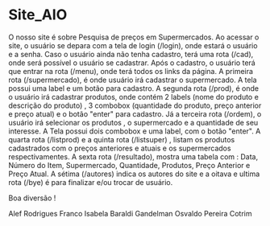 # Site_AIO

O nosso site é sobre Pesquisa de preços  em Supermercados.
Ao acessar o site, o usuário se depara com a tela de login (/login), onde estará o usuário e a senha. Caso o usuário ainda não tenha cadastro,
terá uma rota (/cad), onde será possível o usuário  se cadastrar.
Após o cadastro, o usuário terá que entrar na rota (/menu), onde terá todos os links da página.
A primeira rota (/supermercado), é onde usuário irá cadastrar o supermercado.  A tela possui uma  label e um botão para cadastro.
A segunda rota (/prod), é onde o usuário irá  cadastrar produtos, onde contém 2 labels (nome do produto e descrição do produto) , 
3 combobox (quantidade do produto, preço anterior e preço atual) e o botão "enter" para cadastro. Já a terceira rota (/ordem), o usuário 
irá selecionar os produtos , o supermercado e a quantidade de seu interesse. A Tela possui dois combobox e uma label, com o botão "enter".
A quarta rota (/listprod) e a quinta rota (/listsuper) , listam os produtos cadastrados com o  preços anteriores e atuais 
e os supermercados respectivamentes.
A sexta rota (/resultado), mostra  uma tabela com : Data, Número do Item, Supermercado, Quantidade, Produtos, Preço Anterior e Preço Atual.
A sétima (/autores) indica os autores do site e a oitava e ultima rota (/bye) é para finalizar e/ou trocar de usuário. 

Boa diversão !

Alef Rodrigues Franco
Isabela Baraldi Gandelman
Osvaldo Pereira Cotrim 
